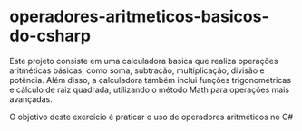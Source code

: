# operadores-aritmeticos-basicos-do-csharp

Este projeto consiste em uma calculadora basica que realiza operações aritméticas básicas, como soma, subtração, multiplicação, divisão e potência. Além disso, a calculadora também inclui funções trigonométricas e cálculo de raiz quadrada, utilizando o método Math para operações mais avançadas.

O objetivo deste exercício é praticar o uso de operadores aritméticos no C#

